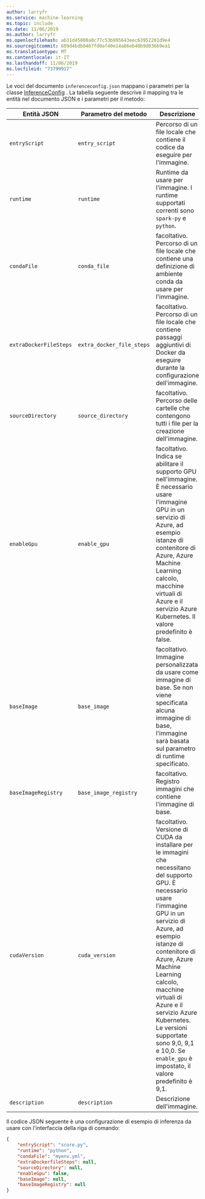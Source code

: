 ```yaml
---
author: larryfr
ms.service: machine-learning
ms.topic: include
ms.date: 11/06/2019
ms.author: larryfr
ms.openlocfilehash: ab31d45808a8c77c53b895643eec63952201d9e4
ms.sourcegitcommit: 609d4bdb0467fd0af40e14a86eb40b9d03669ea1
ms.translationtype: MT
ms.contentlocale: it-IT
ms.lasthandoff: 11/06/2019
ms.locfileid: "73799917"
---
```

Le voci del documento `inferenceconfig.json` mappano i parametri per la classe [InferenceConfig](https://docs.microsoft.com/python/api/azureml-core/azureml.core.model.inferenceconfig?view=azure-ml-py) . La tabella seguente descrive il mapping tra le entità nel documento JSON e i parametri per il metodo:

| Entità JSON | Parametro del metodo | Descrizione |
| ----- | ----- | ----- |
| `entryScript` | `entry_script` | Percorso di un file locale che contiene il codice da eseguire per l'immagine. |
| `runtime` | `runtime` | Runtime da usare per l'immagine. I runtime supportati correnti sono `spark-py` e `python`. |
| `condaFile` | `conda_file` | facoltativo. Percorso di un file locale che contiene una definizione di ambiente conda da usare per l'immagine. |
| `extraDockerFileSteps` | `extra_docker_file_steps` | facoltativo. Percorso di un file locale che contiene passaggi aggiuntivi di Docker da eseguire durante la configurazione dell'immagine. |
| `sourceDirectory` | `source_directory` | facoltativo. Percorso delle cartelle che contengono tutti i file per la creazione dell'immagine. |
| `enableGpu` | `enable_gpu` | facoltativo. Indica se abilitare il supporto GPU nell'immagine. È necessario usare l'immagine GPU in un servizio di Azure, ad esempio istanze di contenitore di Azure, Azure Machine Learning calcolo, macchine virtuali di Azure e il servizio Azure Kubernetes. Il valore predefinito è false. |
| `baseImage` | `base_image` | facoltativo. Immagine personalizzata da usare come immagine di base. Se non viene specificata alcuna immagine di base, l'immagine sarà basata sul parametro di runtime specificato. |
| `baseImageRegistry` | `base_image_registry` | facoltativo. Registro immagini che contiene l'immagine di base. |
| `cudaVersion` | `cuda_version` | facoltativo. Versione di CUDA da installare per le immagini che necessitano del supporto GPU. È necessario usare l'immagine GPU in un servizio di Azure, ad esempio istanze di contenitore di Azure, Azure Machine Learning calcolo, macchine virtuali di Azure e il servizio Azure Kubernetes. Le versioni supportate sono 9,0, 9,1 e 10,0. Se `enable_gpu` è impostato, il valore predefinito è 9,1. |
| `description` | `description` | Descrizione dell'immagine. |

Il codice JSON seguente è una configurazione di esempio di inferenza da usare con l'interfaccia della riga di comando:

```json
{
    "entryScript": "score.py",
    "runtime": "python",
    "condaFile": "myenv.yml",
    "extraDockerfileSteps": null,
    "sourceDirectory": null,
    "enableGpu": false,
    "baseImage": null,
    "baseImageRegistry": null
}
```